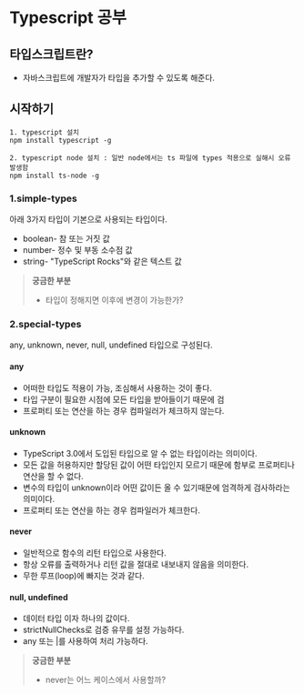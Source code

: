 # Typescript 공부

## 타입스크립트란?

- 자바스크립트에 개발자가 타입을 추가할 수 있도록 해준다.

## 시작하기

```shell
1. typescript 설치
npm install typescript -g

2. typescript node 설치 : 일반 node에서는 ts 파일에 types 적용으로 실해시 오류 발생함
npm install ts-node -g
```

### 1.simple-types

아래 3가지 타입이 기본으로 사용되는 타입이다.

- boolean- 참 또는 거짓 값
- number- 정수 및 부동 소수점 값
- string- "TypeScript Rocks"와 같은 텍스트 값

> **궁금한 부분**
>
> - 타입이 정해지면 이후에 변경이 가능한가?

### 2.special-types

any, unknown, never, null, undefined 타입으로 구성된다.

#### any

- 어떠한 타입도 적용이 가능, 조심해서 사용하는 것이 좋다.
- 타입 구분이 필요한 시점에 모든 타입을 받아들이기 때문에 검
- 프로퍼티 또는 연산을 하는 경우 컴파일러가 체크하지 않는다.

#### unknown

- TypeScript 3.0에서 도입된 타입으로 알 수 없는 타입이라는 의미이다.
- 모든 값을 허용하지만 할당된 값이 어떤 타입인지 모르기 때문에 함부로 프로퍼티나 연산을 할 수 없다.
- 변수의 타입이 unknown이라 어떤 값이든 올 수 있기때문에 엄격하게 검사하라는 의미이다.
- 프로퍼티 또는 연산을 하는 경우 컴파일러가 체크한다.

#### never

- 일반적으로 함수의 리턴 타입으로 사용한다.
- 항상 오류를 출력하거나 리턴 값을 절대로 내보내지 않음을 의미한다.
- 무한 루프(loop)에 빠지는 것과 같다.

#### null, undefined

- 데이터 타입 이자 하나의 값이다.
- strictNullChecks로 검증 유무를 설정 가능하다.
- any 또는 |를 사용하여 처리 가능하다.

> **궁금한 부분**
>
> - never는 어느 케이스에서 사용할까?
